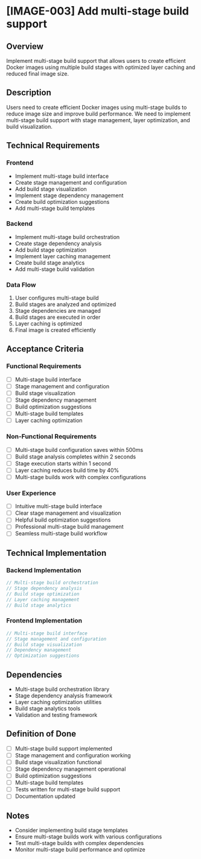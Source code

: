 # [IMAGE-003] Add multi-stage build support

## Overview

Implement multi-stage build support that allows users to create efficient Docker images using multiple build stages with optimized layer caching and reduced final image size.

## Description

Users need to create efficient Docker images using multi-stage builds to reduce image size and improve build performance. We need to implement multi-stage build support with stage management, layer optimization, and build visualization.

## Technical Requirements

### Frontend

- Implement multi-stage build interface
- Create stage management and configuration
- Add build stage visualization
- Implement stage dependency management
- Create build optimization suggestions
- Add multi-stage build templates

### Backend

- Implement multi-stage build orchestration
- Create stage dependency analysis
- Add build stage optimization
- Implement layer caching management
- Create build stage analytics
- Add multi-stage build validation

### Data Flow

1. User configures multi-stage build
2. Build stages are analyzed and optimized
3. Stage dependencies are managed
4. Build stages are executed in order
5. Layer caching is optimized
6. Final image is created efficiently

## Acceptance Criteria

### Functional Requirements

- [ ] Multi-stage build interface
- [ ] Stage management and configuration
- [ ] Build stage visualization
- [ ] Stage dependency management
- [ ] Build optimization suggestions
- [ ] Multi-stage build templates
- [ ] Layer caching optimization

### Non-Functional Requirements

- [ ] Multi-stage build configuration saves within 500ms
- [ ] Build stage analysis completes within 2 seconds
- [ ] Stage execution starts within 1 second
- [ ] Layer caching reduces build time by 40%
- [ ] Multi-stage builds work with complex configurations

### User Experience

- [ ] Intuitive multi-stage build interface
- [ ] Clear stage management and visualization
- [ ] Helpful build optimization suggestions
- [ ] Professional multi-stage build management
- [ ] Seamless multi-stage build workflow

## Technical Implementation

### Backend Implementation

```rust
// Multi-stage build orchestration
// Stage dependency analysis
// Build stage optimization
// Layer caching management
// Build stage analytics
```

### Frontend Implementation

```typescript
// Multi-stage build interface
// Stage management and configuration
// Build stage visualization
// Dependency management
// Optimization suggestions
```

## Dependencies

- Multi-stage build orchestration library
- Stage dependency analysis framework
- Layer caching optimization utilities
- Build stage analytics tools
- Validation and testing framework

## Definition of Done

- [ ] Multi-stage build support implemented
- [ ] Stage management and configuration working
- [ ] Build stage visualization functional
- [ ] Stage dependency management operational
- [ ] Build optimization suggestions
- [ ] Multi-stage build templates
- [ ] Tests written for multi-stage build support
- [ ] Documentation updated

## Notes

- Consider implementing build stage templates
- Ensure multi-stage builds work with various configurations
- Test multi-stage builds with complex dependencies
- Monitor multi-stage build performance and optimize
